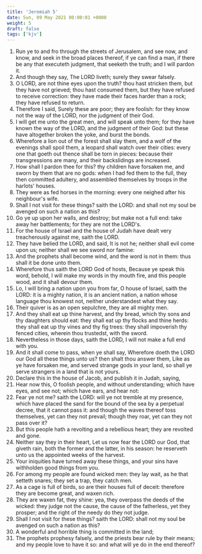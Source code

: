 ```yaml
---
title: 'Jeremiah 5'
date: Sun, 09 May 2021 00:00:01 +0000
weight: 5
draft: false
tags: ['kjv'] 
---
```


1. Run ye to and fro through the streets of Jerusalem, and see now, and know, and seek in the broad places thereof, if ye can find a man, if there be any that executeth judgment, that seeketh the truth; and I will pardon it.
2. And though they say, The LORD liveth; surely they swear falsely.
3. O LORD, are not thine eyes upon the truth? thou hast stricken them, but they have not grieved; thou hast consumed them, but they have refused to receive correction: they have made their faces harder than a rock; they have refused to return.
4. Therefore I said, Surely these are poor; they are foolish: for they know not the way of the LORD, nor the judgment of their God.
5. I will get me unto the great men, and will speak unto them; for they have known the way of the LORD, and the judgment of their God: but these have altogether broken the yoke, and burst the bonds.
6. Wherefore a lion out of the forest shall slay them, and a wolf of the evenings shall spoil them, a leopard shall watch over their cities: every one that goeth out thence shall be torn in pieces: because their transgressions are many, and their backslidings are increased.
7. How shall I pardon thee for this? thy children have forsaken me, and sworn by them that are no gods: when I had fed them to the full, they then committed adultery, and assembled themselves by troops in the harlots' houses.
8. They were as fed horses in the morning: every one neighed after his neighbour's wife.
9. Shall I not visit for these things? saith the LORD: and shall not my soul be avenged on such a nation as this?
10. Go ye up upon her walls, and destroy; but make not a full end: take away her battlements; for they are not the LORD's.
11. For the house of Israel and the house of Judah have dealt very treacherously against me, saith the LORD.
12. They have belied the LORD, and said, It is not he; neither shall evil come upon us; neither shall we see sword nor famine:
13. And the prophets shall become wind, and the word is not in them: thus shall it be done unto them.
14. Wherefore thus saith the LORD God of hosts, Because ye speak this word, behold, I will make my words in thy mouth fire, and this people wood, and it shall devour them.
15. Lo, I will bring a nation upon you from far, O house of Israel, saith the LORD: it is a mighty nation, it is an ancient nation, a nation whose language thou knowest not, neither understandest what they say.
16. Their quiver is as an open sepulchre, they are all mighty men.
17. And they shall eat up thine harvest, and thy bread, which thy sons and thy daughters should eat: they shall eat up thy flocks and thine herds: they shall eat up thy vines and thy fig trees: they shall impoverish thy fenced cities, wherein thou trustedst, with the sword.
18. Nevertheless in those days, saith the LORD, I will not make a full end with you.
19. And it shall come to pass, when ye shall say, Wherefore doeth the LORD our God all these things unto us? then shalt thou answer them, Like as ye have forsaken me, and served strange gods in your land, so shall ye serve strangers in a land that is not yours.
20. Declare this in the house of Jacob, and publish it in Judah, saying,
21. Hear now this, O foolish people, and without understanding; which have eyes, and see not; which have ears, and hear not:
22. Fear ye not me? saith the LORD: will ye not tremble at my presence, which have placed the sand for the bound of the sea by a perpetual decree, that it cannot pass it: and though the waves thereof toss themselves, yet can they not prevail; though they roar, yet can they not pass over it?
23. But this people hath a revolting and a rebellious heart; they are revolted and gone.
24. Neither say they in their heart, Let us now fear the LORD our God, that giveth rain, both the former and the latter, in his season: he reserveth unto us the appointed weeks of the harvest.
25. Your iniquities have turned away these things, and your sins have withholden good things from you.
26. For among my people are found wicked men: they lay wait, as he that setteth snares; they set a trap, they catch men.
27. As a cage is full of birds, so are their houses full of deceit: therefore they are become great, and waxen rich.
28. They are waxen fat, they shine: yea, they overpass the deeds of the wicked: they judge not the cause, the cause of the fatherless, yet they prosper; and the right of the needy do they not judge.
29. Shall I not visit for these things? saith the LORD: shall not my soul be avenged on such a nation as this?
30. A wonderful and horrible thing is committed in the land;
31. The prophets prophesy falsely, and the priests bear rule by their means; and my people love to have it so: and what will ye do in the end thereof?
